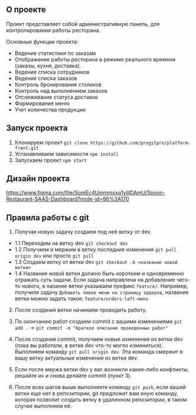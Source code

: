 ## О проекте

Проект представляет собой административную панель, для контролирования работы ресторана.

Основные функции проекта:
 - Ведение статистики по заказам
 - Отображение работы ресторана в режиме реального времени (заказы, кухня, доставка).
 - Ведение списка сотрудников
 - Ведение списка заказов
 - Контроль бронирования столиков
 - Контроль над выполнением заказов
 - Отслеживание статуса доставок
 - Формирование меню
 - Учет количества продукции

## Запуск проекта

1. Клонируем проект ```git clone https://github.com/progitpro/platform-front.git```
2. Устанавливаем зависимости ```npm install```
3. Запускаем проект ```npm start```

## Дизайн проекта

https://www.figma.com/file/SomEc4Ummmxxq1yIjIDAmU/Spoon-Restaurant-SAAS-Dashboard?node-id=86%3A170

## Правила работы с git

1. Получая новую задачу создаем под неё ветку от dev.
  - 1.1 Переходим на ветку dev ```git checkout dev```
  - 1.2 Получаем и мержим в ветку последние изменения ```git pull origin dev``` или просто ```git pull```
  - 1.3 Создаем ветку от ветки dev ```git checkout -b <название новой ветки>```
  - 1.4 Название новой ветки должно быть коротким и одновременно отражать суть задачи. Если задача направлена на добавление чего-то нового, в назание ветки указываем префикс ```feature/```. Например, получили задачу ```Добавить левое меню на страницу ордеров```, название ветки можно задать такое: ```feature/orders-left-menu```

2. После создания ветки начинаем проводить работу.

3. По окончанию работ создаем commit с вашими изменениями ```git add .``` -> ```git commit -m "Краткое описание проведенных работ"```

4. После создания commit, получаем новые изменения из ветки dev (пока вы работали, в ветке dev что-то могло измениться). Выполняем команду ```git pull origin dev```. Эта команда смержит в вашу ветку актуальные изменения из ветки dev.

5. Если после мержа ветки dev у вас возникли какие-либо конфликты, решайте их и снова делайте commit (пункт 3).

6. После всех шагов выше выполняете команду ```git push```, если вашей ветки еще нет в репозитории, git предложит вам иную команду, которая позволит создать ветку в удаленном репозитории, в таком случае выполняем её.